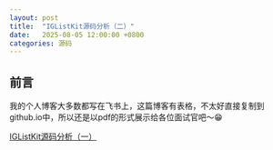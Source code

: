 ```yaml
---
layout: post
title:  "IGListKit源码分析（二）"
date:   2025-08-05 12:00:00 +0800
categories: 源码
---
```

## 前言
我的个人博客大多数都写在飞书上，这篇博客有表格，不太好直接复制到github.io中，所以还是以pdf的形式展示给各位面试官吧～😁

[IGListKit源码分析（一）](/menglan.github.io/IGListKit源码分析（二）.pdf)

